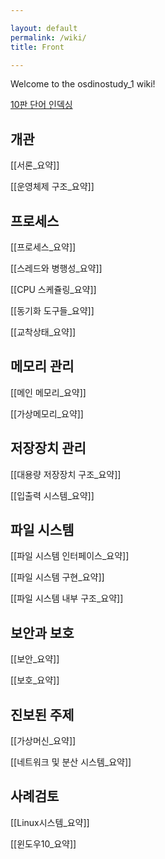 ```yaml
---

layout: default
permalink: /wiki/
title: Front

---
```


Welcome to the osdinostudy_1 wiki!

[10판 단어 인덱싱](10판-단어-인덱싱.html)

## 개관

[[서론_요약]]

[[운영체제 구조_요약]]

## 프로세스

[[프로세스_요약]]

[[스레드와 병행성_요약]]

[[CPU 스케쥴링_요약]]

[[동기화 도구들_요약]]

[[교착상태_요약]]

## 메모리 관리

[[메인 메모리_요약]]

[[가상메모리_요약]]

## 저장장치 관리

[[대용량 저장장치 구조_요약]]

[[입출력 시스템_요약]]

## 파일 시스템

[[파일 시스템 인터페이스_요약]]

[[파일 시스템 구현_요약]]

[[파일 시스템 내부 구조_요약]]

## 보안과 보호

[[보안_요약]]

[[보호_요약]]

## 진보된 주제

[[가상머신_요약]]

[[네트워크 및 분산 시스템_요약]]

## 사례검토

[[Linux시스템_요약]]

[[윈도우10_요약]]